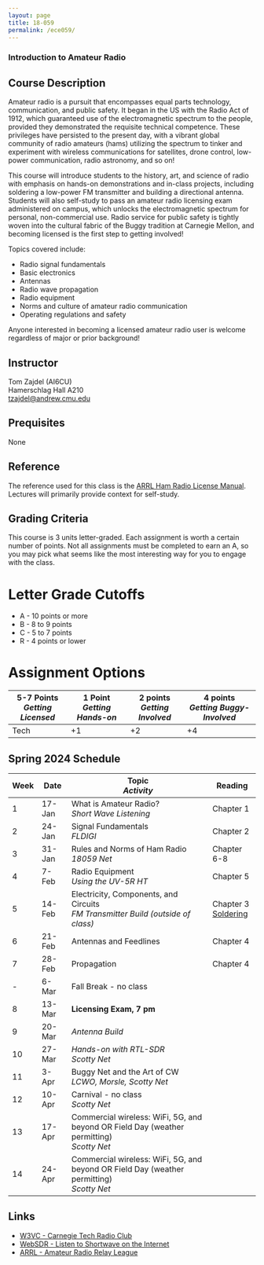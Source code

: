 ```yaml
---
layout: page
title: 18-059
permalink: /ece059/
---
```


### Introduction to Amateur Radio

## Course Description
Amateur radio is a pursuit that encompasses equal parts technology, communication, and public safety. It began in the US with the Radio Act of 1912, which guaranteed use of the electromagnetic spectrum to the people, provided they demonstrated the requisite technical competence. These privileges have persisted to the present day, with a vibrant global community of radio amateurs (hams) utilizing the spectrum to tinker and experiment with wireless communications for satellites, drone control, low-power communication, radio astronomy, and so on!

This course will introduce students to the history, art, and science of radio with emphasis on hands-on demonstrations and in-class projects, including soldering a low-power FM transmitter and building a directional antenna. Students will also self-study to pass an amateur radio licensing exam administered on campus, which unlocks the electromagnetic spectrum for personal, non-commercial use. Radio service for public safety is tightly woven into the cultural fabric of the Buggy tradition at Carnegie Mellon, and becoming licensed is the first step to getting involved!

Topics covered include:
- Radio signal fundamentals
- Basic electronics
- Antennas
- Radio wave propagation
- Radio equipment
- Norms and culture of amateur radio communication
- Operating regulations and safety

Anyone interested in becoming a licensed amateur radio user is welcome regardless of major or prior background!

## Instructor
Tom Zajdel (AI6CU)<br/>
Hamerschlag Hall A210<br/>
tzajdel@andrew.cmu.edu

## Prequisites
None

## Reference
The reference used for this class is the [ARRL Ham Radio License Manual](https://www.amazon.com/dp/1625951558/ref=sspa_dk_detail_0?psc=1&pd_rd_i=1625951558&). Lectures will primarily provide context for self-study.

## Grading Criteria
This course is 3 units letter-graded. Each assignment is worth a certain number of points. Not all assignments must be completed to earn an A, so you may pick what seems like the most interesting way for you to engage with the class.

# Letter Grade Cutoffs
- A - 10 points or more
- B - 8 to 9 points
- C - 5 to 7 points
- R - 4 points or lower

# Assignment Options

| **5-7 Points**<br>***Getting Licensed*** | **1 Point**<br>***Getting Hands-on*** | **2 points**<br>***Getting Involved*** | **4 points**<br>***Getting Buggy-Involved*** |
| --- | --- | --- | --- |
| Tech | +1 | +2 | +4 |

## Spring 2024 Schedule

| Week |  Date | Topic<br>*Activity* | Reading |
| --- | --- | --- | --- |
| 1 | 17-Jan | What is Amateur Radio?<br>*Short Wave Listening* | Chapter 1 |
| 2 | 24-Jan | Signal Fundamentals<br>*FLDIGI* | Chapter 2 |
| 3 | 31-Jan  | Rules and Norms of Ham Radio<br>*18059 Net* | Chapter 6-8 |
| 4 | 7-Feb  | Radio Equipment<br>*Using the UV-5R HT* | Chapter 5 |
| 5 | 14-Feb | Electricity, Components, and Circuits<br>*FM Transmitter Build (outside of class)* | Chapter 3<br>[Soldering](https://www.youtube.com/watch?v=Qps9woUGkvI) |
| 6 | 21-Feb | Antennas and Feedlines |  Chapter 4 |
| 7 | 28-Feb  | Propagation |  Chapter 4 |
| - | 6-Mar | Fall Break - no class | |
| 8 | 13-Mar | **Licensing Exam, 7 pm** |  |
| 9 | 20-Mar | *Antenna Build* |  |
|10 | 27-Mar | *Hands-on with RTL-SDR*<br>*Scotty Net* | |
|11 | 3-Apr  | Buggy Net and the Art of CW<br>*LCWO, Morsle, Scotty Net* | |
|12 | 10-Apr | Carnival - no class<br>*Scotty Net* | |
|13 | 17-Apr | Commercial wireless: WiFi, 5G, and beyond OR Field Day (weather permitting)<br>*Scotty Net* | |
|14 | 24-Apr | Commercial wireless: WiFi, 5G, and beyond OR Field Day (weather permitting)<br>*Scotty Net* | |

## Links
- [W3VC - Carnegie Tech Radio Club](http://www.w3vc.org/)
- [WebSDR - Listen to Shortwave on the Internet](http://www.websdr.org/)
- [ARRL - Amateur Radio Relay League](http://www.arrl.org/what-is-ham-radio)
